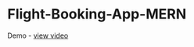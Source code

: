 # Flight-Booking-App-MERN
Demo - <a href="https://drive.google.com/file/d/1Q0XwKtAz7EkaKNJv3_gbo6mZE9nfuBTK/view?usp=drive_link">view video</a>